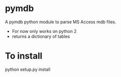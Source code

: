 pymdb
=====

A pymdb python module to parse MS Access mdb files.

  - For now only works on python 2
  - returns a dictionary of tables
  

  To install
  ==========
  python setup.py install
